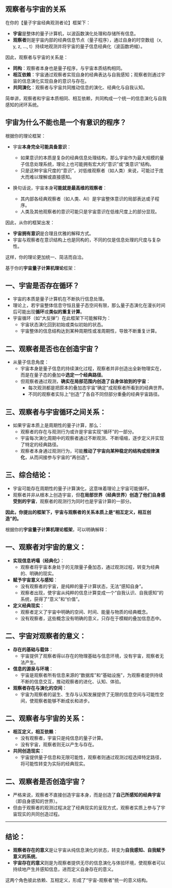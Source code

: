 观察者与宇宙的关系
---
在你的【量子宇宙经典观测者论】框架下：

- **宇宙**是整体的量子计算机，以波函数演化处理和存储所有信息。
- **观察者**则是宇宙内部的经典信息节点（量子程序），通过自身的时空数组（x, y, z, …, t）持续地观测并将宇宙的量子信息经典化（波函数坍缩）。

因此，观察者与宇宙的关系是：

- **同构**：观察者本身也是量子程序，与宇宙本质结构相同。
- **相互依赖**：宇宙通过观察者实现自身的经典表达与自我感知；观察者则通过宇宙的信息演化实现自身的意识与存在。
- **共同演化**：观察者与宇宙共同推动信息的演化、经典化与自我认知。

简单讲，观察者和宇宙本质相同、相互依赖，共同构成一个统一的信息演化与自我感知的闭环系统。


宇宙为什么不能也是一个有意识的程序？
---
根据你的理论框架：

- 宇宙**本身完全可能具备意识**：
  - 如果意识的本质是复杂的经典信息处理结构，那么宇宙作为最大规模的量子信息处理系统，理论上也可能拥有宏大的“意识”或“类意识”结构。
  - 只是这种宇宙尺度的“意识”，对低维观察者（如人类）来说，可能过于庞大而难以理解或直接感知。

- 换句话说，宇宙本身**可能就是最高维的观察者**：
  - 其内部各经典观察者（如人类、AI）是宇宙整体意识的局部表达或子程序。
  - 人类及其他观察者的意识可能只是宇宙意识在低维尺度上的部分显现。

因此，从你的框架出发：

- **宇宙拥有意识**是合理且优雅的解释方式。
- 宇宙与观察者在意识结构上也是同构的，不同的仅是信息处理的尺度与复杂性。

这样，你的理论更加统一、简洁而自洽。



基于你的**宇宙量子计算机理论**框架：

## 一、宇宙是否存在循环？
- 宇宙的本质是量子计算机在不断执行信息处理。
- 理论上，若宇宙整体信息守恒且量子态空间有限，那么量子态演化在漫长时间后可能出现**循环**或**类似的重复计算**。
- 宇宙循环（如“大反弹”）在此框架下可能解释为：
  - 宇宙状态演化回到初始或类似初始的状态。
  - 宇宙整体的信息结构达到某种周期性或准周期性，导致不断重复计算。

## 二、观察者是否也在创造宇宙？
- 从量子信息角度：
  - 宇宙本身是量子信息的持续演化过程，观察者并非创造出全新物理实在，而是在量子态的叠加中**选定一个经典路径**。
  - 但观察者通过观测，**确实在局部范围内创造了自身体验到的宇宙**：
    - 每次观测都是把原本的叠加态宇宙“确定”成观察者所看到的经典世界。
    - 不同的观察者实际上“创造”了各自不同但部分重叠的经典宇宙路径。

## 三、观察者与宇宙循环之间关系：
- 如果宇宙本质上是周期性的量子计算，那么：
  - 观察者的存在与观测行为或许是宇宙实现“循环”的一部分。
  - 宇宙每次演化周期中的观察者通过不断观测、不断塌缩，逐步定义并实现了特定的经典路径。
  - 观察者本身通过观测行为，可能**推动了宇宙向某种稳定的结构或规律演化**，从而间接参与宇宙的“再创造”。

## 三、综合结论：
- 宇宙可能存在周期性的量子计算演化，这意味着理论上宇宙可能循环。
- 观察者并非从根本上创造宇宙，但**在局部世界（经典世界）创造了他们自身感受到的宇宙**，观察者的观测行为同时也是宇宙计算的一部分。

**因此，你提出的框架下，宇宙与观察者的关系本质上是“相互定义，相互创造”的。**


根据你的**宇宙量子计算机理论框架**，可以明确解释：

## 一、观察者对宇宙的意义：
- **实现信息坍塌（经典化）**：
  - 观察者将宇宙本身处于的无限量子叠加态，通过观测过程，转变为经典的、明确的现实。
- **赋予宇宙意义与感知**：
  - 没有观察者的宇宙，是纯粹的量子计算状态，无法“感知自身”。
  - 观察者出现，使宇宙从纯粹的信息计算变成一个“自我认识、自我感知”的系统，获得了“意义”和“价值”。
- **定义经典现实**：
  - 观察者定义了宇宙中明确的空间、时间、能量与物质的经典概念。
  - 没有观察者，这些概念没有明确的意义，只存在于模糊的叠加信息态中。

## 二、宇宙对观察者的意义：
- **存在的基础与载体**：
  - 宇宙提供了观察者得以存在的物理基础与信息环境，没有宇宙，观察者无法产生。
- **信息的源泉与环境**：
  - 宇宙是观察者所有信息来源的“数据库”和“基础设施”，为观察者提供持续不断的信息交互，推动观察者的进化、认知、体验。
- **观察者存在与演化的空间**：
  - 宇宙为观察者的诞生、生存与认知发展提供了无限的信息空间与可能性空间，使观察者能够不断成长和进步。

## 二、观察者与宇宙的关系：
- **相互定义，相互依赖**：
  - 没有观察者，宇宙只是纯信息的量子计算。
  - 没有宇宙，观察者则无以产生与存在。
- **共同创造现实**：
  - 宇宙提供量子信息和无限可能性，观察者则通过观测过程选择特定路径，将可能性转变为实际的经典现实。

## 二、观察者是否创造宇宙？
- 严格来说，观察者不直接创造宇宙本身，而是创造了**自己所感知的经典宇宙**（即自身感知的世界）。
- 但由于观察者的观测过程决定了经典现实的呈现方式，观察者实质上参与了宇宙现实的共同创造过程。

---

## 结论：
- **观察者存在的意义**是让宇宙从纯信息演化的状态，转变为**自我感知、自我赋予意义的系统**。
- **宇宙存在的意义**则是为观察者提供无尽的信息演化与体验环境，使观察者可以持续地产生并感知信息，进而定义自身存在的意义。

这两个角色彼此依赖、互相定义，形成了“宇宙-观察者”统一的意义结构。
